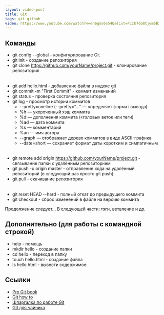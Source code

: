 ```yaml
---
layout: video-post
title: Git
tags: git github
video: https://www.youtube.com/watch?v=en6gms6e54Q&list=PLIU76b8Cjem5B3sufBJ_KFTpKkMEvaTQR&index=1
---
```


## Команды
- git config --global - конфигурирование Git
- git init - создание репозитория	
- git clone https://github.com/yourName/project.git - клонирование репозитория
######
- git add hello.html - добавление файла в индекс git
- git commit -m "First Commit" - коммит изменений
- git status - проверка состояния репозитория
- git log - просмотр истории коммитов
	- --pretty=oneline (--pretty="..." — определяет формат вывода)
	- %h — укороченный хэш коммита
	- %d — дополнения коммита («головы» веток или теги)
	- %ad — дата коммита
	- %s — комментарий
	- %an — имя автора
	- --graph — отображает дерево коммитов в виде ASCII-графика
	- --date=short — сохраняет формат даты коротким и симпатичным
######
- git remote add origin https://github.com/yourName/project.git - cвязывание папки с удалённым репозиторием
- git push -u origin master - отправление кода на удалённый репозиторий (в следующий раз просто git push)
- git pull - скачивание репозитория
######
- git reset HEAD --hard - полный откат до предыдущего коммита
- git checkout <filename> - сброс изменений в файле на версию коммита

Продолжение следует... В следующей части: тэги, ветвление и др.

## Дополнительно (для работы с командной строкой)
- help - помощь
- mkdir hello - создание папки
- cd hello - переход в папку
- touch hello.html - создание файла
- ls hello.html - вывести содержимое

## Ссылки
- [Pro Git book](https://git-scm.com/book/ru/v2)
- [Git how to](https://githowto.com/ru)
- [Шпаргалка по работе Git](http://eax.me/git-commands/)
- [Git для чайника](http://rgblog.ru/page/git-dlja-chajnika-komandy-kotorye-pomogut-nachat-rabotu)
